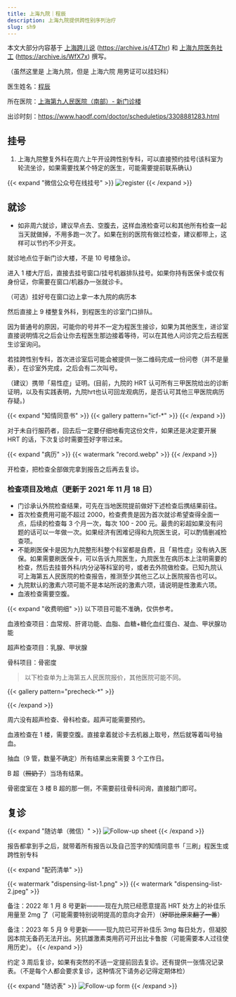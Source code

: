 ```yaml
---
title: 上海九院｜程辰
description: 上海九院提供跨性别序列治疗
slug: sh9
---
```


本文大部分内容基于 [上海跨儿说](https://mp.weixin.qq.com/s/YfwBpWsmKbHxjxzoVeD6mw) (<https://archive.is/4TZhr>) 和 [上海九院医务社工](https://mp.weixin.qq.com/s/wnvrYViJfsJSxzAlAM_mUw) (<https://archive.is/WfX7x>) 撰写。

（虽然这里是 上海九院，但是 上海六院 用男证可以挂妇科）

医生姓名：[程辰](https://www.haodf.com/doctor/3308881283.html)

所在医院：[上海第九人民医院（南部）- 新门诊楼](https://amap.com/place/B0FFFZY3L4)

出诊时刻：<https://www.haodf.com/doctor/scheduletips/3308881283.html>

## 挂号

1. 上海九院整复外科在周六上午开设跨性别专科，可以直接预约挂号(该科室为轮流坐诊，如果需要找某个特定的医生，可能需要提前联系确认)

{{< expand "微信公众号在线挂号" >}}
![register](register-sh9.jpg)
{{< /expand >}}

## 就诊

- 如非周六就诊，建议早点去、空腹去，这样血液检查可以和其他所有检查一起当天就做掉，不用多跑一次了。如果在别的医院有做过检查，建议都带上，这样可以节约不少开支。

就诊地点位于新门诊大楼，不是 10 号楼急诊。

进入 1 楼大厅后，直接去挂号窗口/挂号机器排队挂号。如果你持有医保卡或仅有身份证，你需要在窗口/机器办一张就诊卡。

（可选）挂好号在窗口边上拿一本九院的病历本

然后直接上 9 楼整复外科，到程医生的诊室门口排队。

因为普通号的原因，可能你的号并不一定为程医生接诊，如果为其他医生，进诊室直接说明情况之后会让你去程医生那边接着等待，可以在其他人问诊完之后去程医生诊室询问。

若挂跨性别专科，首次进诊室后可能会被提供一张二维码完成一份问卷（并不是量表），在诊室外完成，之后会有二次叫号。

（建议）携带「易性症」证明。(目前，九院的 HRT 认可所有三甲医院给出的诊断证明，以及有实践表明，九院hrt也认可回龙观病历，是否认可其他三甲医院病历存疑。)

{{< expand "知情同意书" >}}
{{< gallery pattern="icf-*" >}}
{{< /expand >}}

对于未自行服药者，回去后一定要仔细地看完这份文件，如果还是决定要开展 HRT 的话，下次复诊时需要签好字带过来。

{{< expand "病历" >}}
{{< watermark "record.webp" >}}
{{< /expand >}}

开检查，把检查全部做完拿到报告之后再去复诊。

### 检查项目及地点（更新于 2021 年 11 月 18 日）

- 门诊承认外院检查结果，可先在当地医院提前做好下述检查后携结果前往。
- 首次检查费用可能不超过 2000，检查费贵是因为首次就诊希望查得全面一点，后续的检查每 3 个月一次，每次 100 - 200 元。最贵的彩超如果没有问题的话可以一年做一次。如果经济有困难记得和九院医生说，可以酌情删减检查项。
- 不能刷医保卡是因为九院整形科整个科室都是自费，且「易性症」没有纳入医保。如果需要刷医保卡，可以告诉九院医生，九院医生在病历本上注明需要的检查，然后去挂普外科/内分泌等科室的号，或者去外院做检查。已知九院认可上海第五人民医院的检查报告，推测至少其他三乙以上医院报告也可以。
- 九院默认的激素六项可能不是本站所说的激素六项，请说明是性激素六项。
- 血液检查需要空腹。

{{< expand "收费明细" >}}
以下项目可能不准确，仅供参考。

血液检查项目：血常规、肝肾功能、血脂、血糖+糖化血红蛋白、凝血、甲状腺功能

超声检查项目：乳腺、甲状腺

骨科项目：骨密度

> 以下检查单为上海第五人民医院报价，其他医院可能不同。

{{< gallery pattern="precheck-*" >}}

{{< /expand >}}

周六没有超声检查、骨科检查。超声可能需要预约。

血液检查在 1 楼，需要空腹。直接拿着就诊卡去机器上取号，然后就等着叫号抽血。

抽血（9 管，数量不确定）所有结果出来需要 3 个工作日。

B 超（~~照奶子~~）当场有结果。

骨密度室在 3 楼 B 超的那一侧，不需要前往骨科问询，直接敲门即可。

## 复诊

{{< expand "随访单（微信）" >}}
![Follow-up sheet](follow-up-sheet.jpg)
{{< /expand >}}

报告都拿到手之后，就带着所有报告以及自己签字的知情同意书「三刷」程医生或跨性别专科

{{< expand "配药清单" >}}

{{< watermark "dispensing-list-1.png" >}}
{{< watermark "dispensing-list-2.jpeg" >}}

备注：2022 年 1 月 8 号更新———现在九院已经愿意提高 HRT 处方上的补佳乐用量至 2mg 了（可能需要特别说明提高的意向才会开）（~~好耶比原来翻了一番~~）

备注：2023 年 5 月 9 号更新———现九院已可开补佳乐 3mg 每日处方，但凝胶因本院无备药无法开出。另抗雄激素类用药可开出比卡鲁胺（可能需要本人过往使用历史）。
{{< /expand >}}

约定 3 周后复诊，如果有突然的不适一定提前回去复诊。还有提供一张情况记录表。（不是每个人都会要求复诊，这种情况下请务必记得定期体检）

{{< expand "随访表" >}}
![Follow-up form](follow-up-form.webp)
{{< /expand >}}
